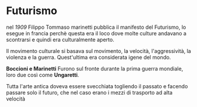 # Futurismo

nel *1909* Filippo Tommaso marinetti pubblica il manifesto del Futurismo, lo esegue in francia perchè questa era il loco dove molte culture andavano a scontrarsi e quindi era culturalmente aperto.

Il movimento culturale si basava sul movimento, la velocità, l'aggressività, la violenza e la guerra. Quest'ultima era considerata igene del mondo.

**Boccioni e Marinetti** Furono sul fronte durante la prima guerra mondiale, loro due così come **Ungaretti**.

Tutta l'arte antica doveva essere svecchiata togliendo il passato e facendo passare solo il futuro, che nel caso erano i mezzi di trasporto ad alta velocità
<!--stackedit_data:
eyJoaXN0b3J5IjpbLTE2MTQ0NzcyOTEsMTg4Mjg2ODQzOSwxMD
YyMjk5NDYxXX0=
-->